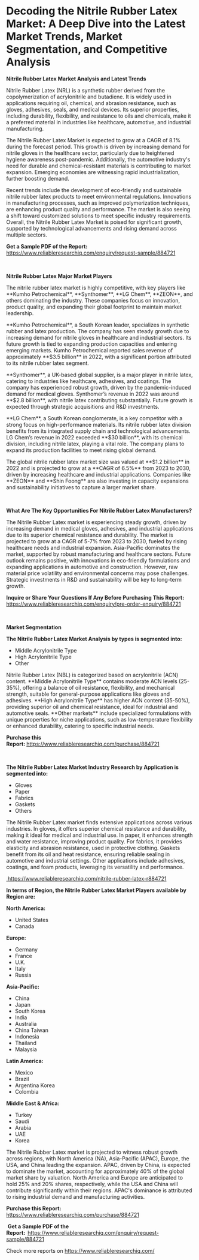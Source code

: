 <p><h1>Decoding the Nitrile Rubber Latex Market: A Deep Dive into the Latest Market Trends, Market Segmentation, and Competitive Analysis</h1></p><p><strong>Nitrile Rubber Latex Market Analysis and Latest Trends</strong></p>
<p><p>Nitrile Rubber Latex (NRL) is a synthetic rubber derived from the copolymerization of acrylonitrile and butadiene. It is widely used in applications requiring oil, chemical, and abrasion resistance, such as gloves, adhesives, seals, and medical devices. Its superior properties, including durability, flexibility, and resistance to oils and chemicals, make it a preferred material in industries like healthcare, automotive, and industrial manufacturing.</p><p>The Nitrile Rubber Latex Market is expected to grow at a CAGR of 8.1% during the forecast period. This growth is driven by increasing demand for nitrile gloves in the healthcare sector, particularly due to heightened hygiene awareness post-pandemic. Additionally, the automotive industry's need for durable and chemical-resistant materials is contributing to market expansion. Emerging economies are witnessing rapid industrialization, further boosting demand.</p><p>Recent trends include the development of eco-friendly and sustainable nitrile rubber latex products to meet environmental regulations. Innovations in manufacturing processes, such as improved polymerization techniques, are enhancing product quality and performance. The market is also seeing a shift toward customized solutions to meet specific industry requirements. Overall, the Nitrile Rubber Latex Market is poised for significant growth, supported by technological advancements and rising demand across multiple sectors.</p></p>
<p><strong>Get a Sample PDF of the Report:&nbsp;</strong> <a href="https://www.reliableresearchiq.com/enquiry/request-sample/884721?utm_campaign=99&utm_medium=2&utm_source=Github&utm_content=ia&utm_term=25012025&utm_id=nitrile-rubber-latex">https://www.reliableresearchiq.com/enquiry/request-sample/884721</a></p>
<p>&nbsp;</p>
<p><strong>Nitrile Rubber Latex Major Market Players</strong></p>
<p><p>The nitrile rubber latex market is highly competitive, with key players like **Kumho Petrochemical**, **Synthomer**, **LG Chem**, **ZEON**, and others dominating the industry. These companies focus on innovation, product quality, and expanding their global footprint to maintain market leadership.</p><p>**Kumho Petrochemical**, a South Korean leader, specializes in synthetic rubber and latex production. The company has seen steady growth due to increasing demand for nitrile gloves in healthcare and industrial sectors. Its future growth is tied to expanding production capacities and entering emerging markets. Kumho Petrochemical reported sales revenue of approximately **$3.5 billion** in 2022, with a significant portion attributed to its nitrile rubber latex segment.</p><p>**Synthomer**, a UK-based global supplier, is a major player in nitrile latex, catering to industries like healthcare, adhesives, and coatings. The company has experienced robust growth, driven by the pandemic-induced demand for medical gloves. Synthomer’s revenue in 2022 was around **$2.8 billion**, with nitrile latex contributing substantially. Future growth is expected through strategic acquisitions and R&D investments.</p><p>**LG Chem**, a South Korean conglomerate, is a key competitor with a strong focus on high-performance materials. Its nitrile rubber latex division benefits from its integrated supply chain and technological advancements. LG Chem’s revenue in 2022 exceeded **$30 billion**, with its chemical division, including nitrile latex, playing a vital role. The company plans to expand its production facilities to meet rising global demand.</p><p>The global nitrile rubber latex market size was valued at **$1.2 billion** in 2022 and is projected to grow at a **CAGR of 6.5%** from 2023 to 2030, driven by increasing healthcare and industrial applications. Companies like **ZEON** and **Shin Foong** are also investing in capacity expansions and sustainability initiatives to capture a larger market share.</p></p>
<p>&nbsp;</p>
<p><strong>What Are The Key Opportunities For Nitrile Rubber Latex Manufacturers?</strong></p>
<p><p>The Nitrile Rubber Latex market is experiencing steady growth, driven by increasing demand in medical gloves, adhesives, and industrial applications due to its superior chemical resistance and durability. The market is projected to grow at a CAGR of 5-7% from 2023 to 2030, fueled by rising healthcare needs and industrial expansion. Asia-Pacific dominates the market, supported by robust manufacturing and healthcare sectors. Future outlook remains positive, with innovations in eco-friendly formulations and expanding applications in automotive and construction. However, raw material price volatility and environmental concerns may pose challenges. Strategic investments in R&D and sustainability will be key to long-term growth.</p></p>
<p><strong>Inquire or Share Your Questions If Any Before Purchasing This Report:</strong> <a href="https://www.reliableresearchiq.com/enquiry/pre-order-enquiry/884721?utm_campaign=99&utm_medium=2&utm_source=Github&utm_content=ia&utm_term=25012025&utm_id=nitrile-rubber-latex">https://www.reliableresearchiq.com/enquiry/pre-order-enquiry/884721</a></p>
<p>&nbsp;</p>
<p><strong>Market Segmentation</strong></p>
<p><strong>The Nitrile Rubber Latex Market Analysis by types is segmented into:</strong></p>
<p><ul><li>Middle Acrylonitrile Type</li><li>High Acrylonitrile Type</li><li>Other</li></ul></p>
<p><p>Nitrile Rubber Latex (NBL) is categorized based on acrylonitrile (ACN) content. **Middle Acrylonitrile Type** contains moderate ACN levels (25-35%), offering a balance of oil resistance, flexibility, and mechanical strength, suitable for general-purpose applications like gloves and adhesives. **High Acrylonitrile Type** has higher ACN content (35-50%), providing superior oil and chemical resistance, ideal for industrial and automotive seals. **Other markets** include specialized formulations with unique properties for niche applications, such as low-temperature flexibility or enhanced durability, catering to specific industrial needs.</p></p>
<p><strong>Purchase this Report:&nbsp;</strong><a href="https://www.reliableresearchiq.com/purchase/884721?utm_campaign=99&utm_medium=2&utm_source=Github&utm_content=ia&utm_term=25012025&utm_id=nitrile-rubber-latex">https://www.reliableresearchiq.com/purchase/884721</a></p>
<p>&nbsp;</p>
<p><strong>The Nitrile Rubber Latex Market Industry Research by Application is segmented into:</strong></p>
<p><ul><li>Gloves</li><li>Paper</li><li>Fabrics</li><li>Gaskets</li><li>Others</li></ul></p>
<p><p>The Nitrile Rubber Latex market finds extensive applications across various industries. In gloves, it offers superior chemical resistance and durability, making it ideal for medical and industrial use. In paper, it enhances strength and water resistance, improving product quality. For fabrics, it provides elasticity and abrasion resistance, used in protective clothing. Gaskets benefit from its oil and heat resistance, ensuring reliable sealing in automotive and industrial settings. Other applications include adhesives, coatings, and foam products, leveraging its versatility and performance.</p></p>
<p><a href="https://www.reliableresearchiq.com/nitrile-rubber-latex-r884721?utm_campaign=99&utm_medium=2&utm_source=Github&utm_content=ia&utm_term=25012025&utm_id=nitrile-rubber-latex">&nbsp;https://www.reliableresearchiq.com/nitrile-rubber-latex-r884721</a></p>
<p><strong>In terms of Region, the Nitrile Rubber Latex Market Players available by Region are:</strong></p>
<p>
    <p> <strong> North America: </strong>
        <ul>
            <li>United States</li>
            <li>Canada</li>
        </ul>
        </p> 
    <p> <strong> Europe: </strong>
        <ul>
            <li>Germany</li>
            <li>France</li>
            <li>U.K.</li>
            <li>Italy</li>
            <li>Russia</li>
        </ul>
        </p> 
    <p> <strong> Asia-Pacific: </strong>
        <ul>
            <li>China</li>
            <li>Japan</li>
            <li>South Korea</li>
            <li>India</li>
            <li>Australia</li>
            <li>China Taiwan</li>
            <li>Indonesia</li>
            <li>Thailand</li>
            <li>Malaysia</li>
        </ul>
        </p> 
    <p> <strong> Latin America: </strong>
        <ul>
            <li>Mexico</li>
            <li>Brazil</li>
            <li>Argentina Korea</li>
            <li>Colombia</li>
        </ul>
        </p> 
    <p> <strong> Middle East & Africa: </strong>
        <ul>
            <li>Turkey</li>
            <li>Saudi</li>
            <li>Arabia</li>
            <li>UAE</li>
            <li>Korea</li>
        </ul>
    </p>
    </p>
<p><p>The Nitrile Rubber Latex market is projected to witness robust growth across regions, with North America (NA), Asia-Pacific (APAC), Europe, the USA, and China leading the expansion. APAC, driven by China, is expected to dominate the market, accounting for approximately 40% of the global market share by valuation. North America and Europe are anticipated to hold 25% and 20% shares, respectively, while the USA and China will contribute significantly within their regions. APAC's dominance is attributed to rising industrial demand and manufacturing activities.</p></p>
<p><strong>Purchase this Report: </strong><a href="https://www.reliableresearchiq.com/purchase/884721?utm_campaign=99&utm_medium=2&utm_source=Github&utm_content=ia&utm_term=25012025&utm_id=nitrile-rubber-latex">https://www.reliableresearchiq.com/purchase/884721</a></p>
<p>&nbsp;<strong>Get a Sample PDF of the Report:&nbsp;&nbsp;</strong><a href="https://www.reliableresearchiq.com/enquiry/request-sample/884721?utm_campaign=99&utm_medium=2&utm_source=Github&utm_content=ia&utm_term=25012025&utm_id=nitrile-rubber-latex">https://www.reliableresearchiq.com/enquiry/request-sample/884721</a></p>
<p><strong></strong></p>
<p>Check more reports on <a href="https://www.reliableresearchiq.com/?utm_campaign=99&utm_medium=2&utm_source=Github&utm_content=ia&utm_term=25012025&utm_id=nitrile-rubber-latex">https://www.reliableresearchiq.com/</a></p>